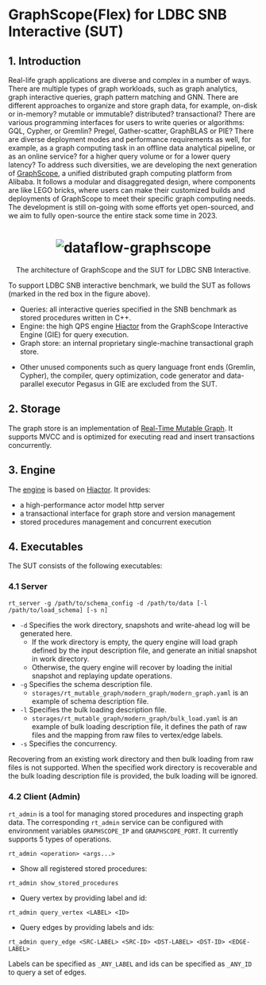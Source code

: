 # GraphScope(Flex) for LDBC SNB Interactive (SUT)

## 1. Introduction

Real-life graph applications are diverse and complex in a number of ways. There are multiple types of graph workloads, such as graph analytics, graph interactive queries, graph pattern matching and GNN. There are different approaches to organize and store graph data, for example, on-disk or in-memory? mutable or immutable? distributed? transactional? There are various programming interfaces for users to write queries or algorithms: GQL, Cypher, or Gremlin? Pregel, Gather-scatter, GraphBLAS or PIE? There are diverse deployment modes and performance requirements as well, for example, as a graph computing task in an offline data analytical pipeline, or as an online service? for a higher query volume or for a lower query latency? To address such diversities, we are developing the next generation of [GraphScope](https://github.com/alibaba/GraphScope), a unified distributed graph computing platform from Alibaba. It follows a modular and disaggregated design, where components are like LEGO bricks, where users can make their customized builds and deployments of GraphScope to meet their specific graph computing needs. The development is still on-going with some efforts yet open-sourced, and we aim to fully open-source the entire stack some time in 2023.

<h1 align="center">
    <img src="https://user-images.githubusercontent.com/10632052/203890742-590b2711-27de-4ab1-b6ad-8f5e8598840b.png" alt="dataflow-graphscope">
</h1>
<p align="center">
    The architecture of GraphScope and the SUT for LDBC SNB Interactive.
</p>

To support LDBC SNB interactive benchmark, we build the SUT as follows (marked in the red box in the figure above).

- Queries: all interactive queries specified in the SNB benchmark as stored procedures written in C++.
- Engine: the high QPS engine [Hiactor](https://github.com/alibaba/hiactor) from the GraphScope Interactive Engine (GIE) for query execution.
- Graph store: an internal proprietary single-machine transactional graph store.
* Other unused components such as query language front ends (Gremlin, Cypher), the compiler, query optimization, code generator and data-parallel executor Pegasus in GIE are excluded from the SUT.

## 2. Storage

The graph store is an implementation of [Real-Time Mutable Graph](../storages/rt_mutable_graph/README.md). It supports MVCC and is optimized for executing read and insert transactions concurrently. 

## 3. Engine

The [engine](../engines/graph_db/README.md) is based on [Hiactor](https://github.com/alibaba/hiactor). It provides:
 - a high-performance actor model http server
 - a transactional interface for graph store and version management
 - stored procedures management and concurrent execution

## 4. Executables

The SUT consists of the following executables:

### 4.1 Server

```
rt_server -g /path/to/schema_config -d /path/to/data [-l /path/to/load_schema] [-s n]
```

- `-d` Specifies the work directory, snapshots and write-ahead log will be generated here.
  - If the work directory is empty, the query engine will load graph defined by the input description file, and generate an initial snapshot in work directory.
  - Otherwise, the query engine will recover by loading the initial snapshot and replaying update operations.
- `-g` Specifies the schema description file.
  - `storages/rt_mutable_graph/modern_graph/modern_graph.yaml` is an example of schema description file.
- `-l` Specifies the bulk loading description file.
  - `storages/rt_mutable_graph/modern_graph/bulk_load.yaml` is an example of bulk loading description file, it defines the path of raw files and the mapping from raw files to vertex/edge labels.
- `-s` Specifies the concurrency.

Recovering from an existing work directory and then bulk loading from raw files is not supported. When the specified work directory is recoverable and the bulk loading description file is provided, the bulk loading will be ignored.

### 4.2 Client (Admin)

`rt_admin` is a tool for managing stored procedures and inspecting graph data. The corresponding `rt_admin` service can be configured with environment variables `GRAPHSCOPE_IP` and `GRAPHSCOPE_PORT`. It currently supports 5 types of operations.

```
rt_admin <operation> <args...>
```

- Show all registered stored procedures:

```
rt_admin show_stored_procedures
```

- Query vertex by providing label and id:

```
rt_admin query_vertex <LABEL> <ID>
```

- Query edges by providing labels and ids:

```
rt_admin query_edge <SRC-LABEL> <SRC-ID> <DST-LABEL> <DST-ID> <EDGE-LABEL>
```

Labels can be specified as `_ANY_LABEL` and ids can be specified as `_ANY_ID` to query a set of edges.
